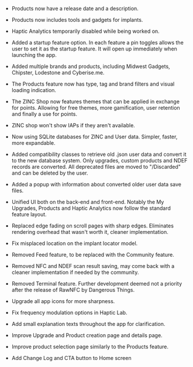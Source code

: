 - Products now have a release date and a description.

- Products now includes tools and gadgets for implants.

- Haptic Analytics temporarily disabled while being worked on.

- Added a startup feature option. In each feature a pin toggles allows the user to set it as the startup feature. It will open up immediately when launching the app.

- Added multiple brands and products, including Midwest Gadgets, Chipster, Lodestone and Cyberise.me.

- The Products feature now has type, tag and brand filters and visual loading indication.

- The ZINC Shop now features themes that can be applied in exchange for points. Allowing for free themes, more gamification, user retention and finally a use for points.

- ZINC shop won't show IAPs if they aren't available.

- Now using SQLite databases for ZINC and User data. Simpler, faster, more expandable.

- Added compatibility classes to retrieve old .json user data and convert it to the new database system. Only upgrades, custom products and NDEF records are converted. All deprecated files are moved to "/Discarded" and can be deleted by the user.

- Added a popup with information about converted older user data save files.

- Unified UI both on the back-end and front-end. Notably the My Upgrades, Products and Haptic Analytics now follow the standard feature layout.

- Replaced edge fading on scroll pages with sharp edges. Eliminates rendering overhead that wasn't worth it, cleaner implementation.

- Fix misplaced location on the implant locator model.

- Removed Feed feature, to be replaced with the Community feature.

- Removed NFC and NDEF scan result saving, may come back with a cleaner implementation if needed by the community.

- Removed Terminal feature. Further development deemed not a priority after the release of RawNFC by Dangerous Things.

- Upgrade all app icons for more sharpness.

- Fix frequency modulation options in Haptic Lab.

- Add small explanation texts throughout the app for clarification.

- Improve Upgrade and Product creation page and details page.

- Improve product selection page similarly to the Products feature.

- Add Change Log and CTA button to Home screen
